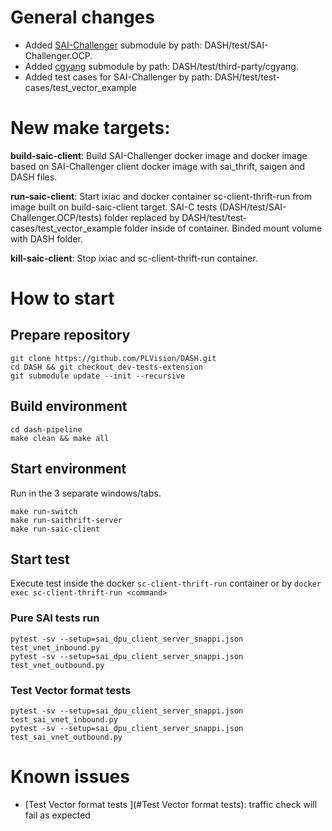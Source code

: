 # General changes
* Added [SAI-Challenger](https://github.com/opencomputeproject/SAI-Challenger) submodule by path: DASH/test/SAI-Challenger.OCP.
* Added [cgyang](https://github.com/mgheorghe/cgyang) submodule by path: DASH/test/third-party/cgyang.
* Added test cases for SAI-Challenger by path: DASH/test/test-cases/test_vector_example

# New make targets:
**build-saic-client**: Build SAI-Challenger docker image and docker image based on SAI-Challenger client docker image with sai_thrift, saigen and DASH files.

**run-saic-client**: Start ixiac and docker container sc-client-thrift-run from image built on build-saic-client target. SAI-C tests (DASH/test/SAI-Challenger.OCP/tests) folder replaced by DASH/test/test-cases/test_vector_example folder inside of container. Binded mount volume with DASH folder.

**kill-saic-client**: Stop ixiac and sc-client-thrift-run container.

# How to start
## Prepare repository
```
git clone https://github.com/PLVision/DASH.git
cd DASH && git checkout dev-tests-extension
git submodule update --init --recursive
```

## Build environment
```
cd dash-pipeline
make clean && make all
```

## Start environment
Run in the 3 separate windows/tabs.
```
make run-switch
make run-saithrift-server
make run-saic-client
```

## Start test
Execute test inside the docker `sc-client-thrift-run` container or by `docker exec sc-client-thrift-run <command>`

### Pure SAI tests run
```
pytest -sv --setup=sai_dpu_client_server_snappi.json test_vnet_inbound.py
pytest -sv --setup=sai_dpu_client_server_snappi.json test_vnet_outbound.py
```

### Test Vector format tests
```
pytest -sv --setup=sai_dpu_client_server_snappi.json test_sai_vnet_inbound.py
pytest -sv --setup=sai_dpu_client_server_snappi.json test_sai_vnet_outbound.py
```

# Known issues
* [Test Vector format tests ](#Test Vector format tests): traffic check will fail as expected
